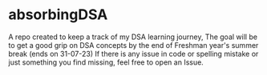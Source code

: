# absorbingDSA
A repo created to keep a track of my DSA learning journey, The goal will be to get a good grip on DSA concepts by the end of Freshman year's summer break (ends on 31-07-23)
If there is any issue in code or spelling mistake or just something you find missing, feel free to open an Issue.
